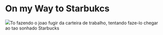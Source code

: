 # On my Way to Starbukcs
<img src = "/assets/imgs/print-jogo-do-mario.jpeg" >To fazendo o joao fugir da carteira de trabalho, tentando faze-lo chegar ao tao sonhado Starbucks
